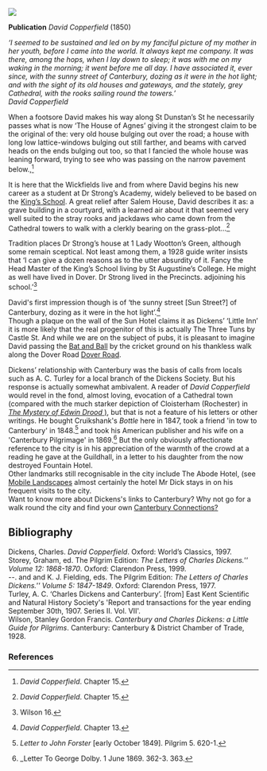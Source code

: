 <a href="https://dev.visual-essays.app"><img src="https://dev-visual-essays.netlify.app/images/ve-button.png"/></a>
<param author="Professor Carolyn Oulton" banner="images/banner/19c.jpg" layout="vtl" title="Dickens and Canterbury" ve-config/>

<param aliases="Canterbury" eid="Q29303" ve-entity/>

**Publication** _David Copperfield_ (1850)

_‘I seemed to be sustained and led on by my fanciful picture of my mother in her youth, before I came into the world. It always kept me company. It was there, among the hops, when I lay down to sleep; it was with me on my waking in the morning; it went before me all day. I have associated it, ever since, with the sunny street of Canterbury, dozing as it were in the hot light; and with the sight of its old houses and gateways, and the stately, grey Cathedral, with the rooks sailing round the towers.’_   
_David Copperfield_
<param ve-image-v2 manifest="https://iiif.juncture-digital.org/gh:kent-map/images/dickens/In Dickens Land. The Little Inn, Canterbury.JPG/manifest.json">

When a footsore David makes his way along St Dunstan’s St he necessarily passes what is now ‘The House of Agnes’ giving it the strongest claim to be the original of the:
very old house bulging out over the road; a house with long low lattice-windows bulging out still farther, and beams with carved heads on the ends bulging out too, so that I fancied the whole house was leaning forward, trying to see who was passing on the narrow pavement below.,[^ref1]
<param attribution="Unknown" curtain label="House of Agnes" license="No known copyright" url="https://stor.artstor.org/stor/0da84cd3-3704-45d2-b301-bb44a60a7d45" ve-compare/>
<param attribution="Nat Lowden and Sara Gelencer" label="House of Agnes, 2021" license="In Copyright" url="https://stor.artstor.org/stor/aaceb5d3-7946-4843-8443-d6663752501a" ve-compare/>
  
It is here that the Wickfields live and from where David begins his new career as a student at Dr Strong’s Academy, widely believed to be based on the [King’s School](http://www.kings-archives.co.uk/books-about-kings/memories-of-kings/charles-dickens-david-copperfield/). A great relief after Salem House, David describes it as:
a grave building in a courtyard, with a learned air about it that seemed very well suited to the stray rooks and jackdaws who came down from the Cathedral towers to walk with a clerkly bearing on the grass-plot…[^ref2]
<param attribiton=" By kind permission of Peter Henderson" label="Mint Yard 12079 Kings School" url="https://stor.artstor.org/stor/c7538ee6-6e4e-4321-a748-578148758e2a" ve-image/>

Tradition places Dr Strong’s house at 1 Lady Wootton’s Green, although some remain sceptical. Not least among them, a 1928 guide writer insists that ‘I can give a dozen reasons as to the utter absurdity of it. Fancy the Head Master of the King’s School living by St Augustine’s College. He might as well have lived in Dover. Dr Strong lived in the Precincts. adjoining his school.’[^ref3]
<param curtain label="St Augustine's College, Canterbury, 2021" url="https://stor.artstor.org/stor/f5acfe60-3c2c-4d9e-979f-2ec2896ebb2d" ve-compare/>
<param label="St Augustine's College, Canterbury (1905 or earlier)" url="https://stor.artstor.org/stor/deb8a6fd-bc51-42fb-8ac2-28b556c482ab" ve-compare/>

David's first impression though is of ‘the sunny street [Sun Street?] of Canterbury, dozing as it were in the hot light’.[^ref4]   
Though a plaque on the wall of the Sun Hotel claims it as Dickens’ ‘Little Inn’ it is more likely that the real progenitor of this is actually The Three Tuns by Castle St. And while we are on the subject of pubs, it is pleasant to imagine David passing the [Bat and Ball](http://www.dover-kent.com/Bat-and-Ball-Canterbury.html) by the cricket ground on his thankless walk along the Dover Road [Dover Road](/dickens/david-copperfield-dover-road).
<param attribution="Unknown" curtain label="Sun Hotel" license="No known copyright" url="https://stor.artstor.org/stor/540e3df7-9640-4a34-bdd0-0db1e789a285" ve-compare/>
<param attribution="Becca Miller, Charli Salter-Mclean, Chloe Bartolo" label="Sun Hotel, 2021" license="In copyright" url="https://stor.artstor.org/stor/f4b4c004-85c4-4ab4-beeb-6939c4cab796" ve-compare/>
 
Dickens’ relationship with Canterbury was the basis of calls from locals such as A. C. Turley for a local branch of the Dickens Society. But his response is actually somewhat ambivalent. A reader of _David Copperfield_ would revel in the fond, almost loving, evocation of a Cathedral town (compared with the much starker depiction of Cloisterham (Rochester) in [_The Mystery of Edwin Drood_ )](/dickens/edwin-drood-curated-walk), but that is not a feature of his letters or other writings. He bought Cruikshank's _Bottle_ here in 1847, took a friend 'in tow to Canterbury' in 1848.[^ref5] and took his American publisher and his wife on a 'Canterbury Pilgrimage' in 1869.[^ref6] But the only obviously affectionate reference to the city is in his appreciation of the warmth of the crowd at a reading he gave at the Guildhall, in a letter to his daughter from the now destroyed Fountain Hotel.    
Other landmarks still recognisable in the city include The Abode Hotel, (see [Mobile Landscapes](/dickens/mobile-landscapes) almost certainly the hotel Mr Dick stays in on his frequent visits to the city.   
Want to know more about Dickens's links to Canterbury? Why not go for a walk round the city and find your own [Canterbury Connections?](https://drive.google.com/file/d/1ijH_Pcg1JQ8KMtBShCS70j9IdLvth5i3/view)
<param ve-image-v2 manifest="https://iiif.juncture-digital.org/wc:Abode_Hotel_Canterbury.jpg/manifest.json">

## Bibliography

Dickens, Charles. _David Copperfield_. Oxford: World’s Classics, 1997.   
Storey, Graham, ed. The Pilgrim Edition: _The Letters of Charles Dickens.'' Volume 12: 1868-1870_. Oxford: Clarendon Press, 1999.   
--. and and K. J. Fielding, eds. The Pilgrim Edition: _The Letters of Charles Dickens.'' Volume 5: 1847-1849_. Oxford: Clarendon Press, 1977.   
Turley, A. C. ‘Charles Dickens and Canterbury’. [from] East Kent Scientific and Natural History Society's 'Report and transactions for the year ending September 30th, 1907. Series II. Vol. VII'.   
Wilson, Stanley Gordon Francis. _Canterbury and Charles Dickens: a Little Guide for Pilgrims_. Canterbury: Canterbury &amp; District Chamber of Trade, 1928.   
<param ve-image-v2 manifest="https://iiif.juncture-digital.org/wc:David_reaches_Canterbury%2C_from_David_Copperfield_art_by_Frank_Reynolds.jpg/manifest.json">

### References

[^ref1]: _David Copperfield_. Chapter 15.   
[^ref2]: _David Copperfield_. Chapter 15.   
[^ref3]: Wilson 16.   
[^ref4]: _David Copperfield_. Chapter 13.    
[^ref5]: _Letter to John Forster_ [early October 1849]. Pilgrim 5. 620-1.   
[^ref6]: _Letter To George Dolby. 1 June 1869. 362-3. 363.   

